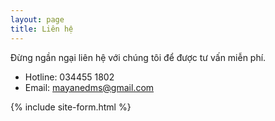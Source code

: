 ```yaml
---
layout: page
title: Liên hệ
---
```


Đừng ngần ngại liên hệ với chúng tôi để được tư vấn miễn phí.

* Hotline: 034455 1802
* Email: mayanedms@gmail.com

{% include site-form.html %}
